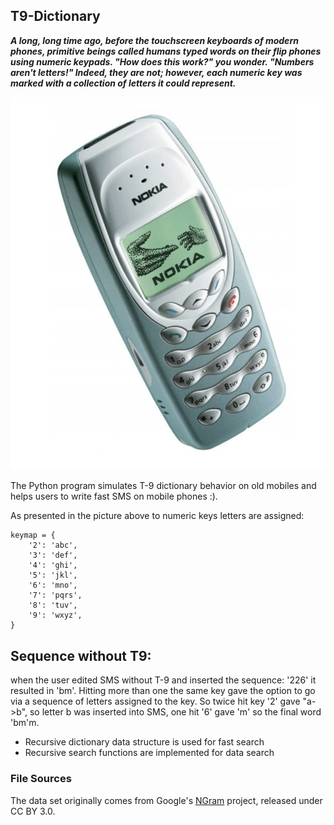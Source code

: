 ## T9-Dictionary

***A long, long time ago, before the touchscreen keyboards of modern phones, primitive beings called humans typed words on their flip phones using numeric keypads. "How does this work?" you wonder. "Numbers aren't letters!" Indeed, they are not; however, each numeric key was marked with a collection of letters it could represent.***

![Alt text](/img/nokia.png?raw=true "Nokia")


The Python program simulates T-9 dictionary behavior on old mobiles and helps users to write fast SMS on mobile phones :).

As presented in the picture above to numeric keys letters are assigned:

```
keymap = {
    '2': 'abc',
    '3': 'def',
    '4': 'ghi',
    '5': 'jkl',
    '6': 'mno',
    '7': 'pqrs',
    '8': 'tuv',
    '9': 'wxyz',
}
```

## Sequence without T9:
when the user edited SMS without T-9 and inserted the sequence: '226' it resulted in 'bm'. Hitting more than one the same key gave the option to go via a sequence of letters assigned to the key. So twice hit key '2' gave "a->b", so letter b was inserted into SMS, one hit '6' gave 'm' so the final word 'bm'm.


* Recursive dictionary data structure is used for fast search
* Recursive search functions are implemented for data search

### File Sources
The data set originally comes from Google's [NGram](https://storage.googleapis.com/books/ngrams/books/datasetsv3.html) project, released under CC BY 3.0.
